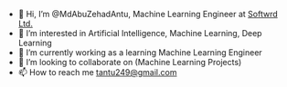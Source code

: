 - 👋 Hi, I’m @MdAbuZehadAntu, Machine Learning Engineer at [Softwrd Ltd.](softwrd.ai)
- 👀 I’m interested in Artificial Intelligence, Machine Learning, Deep Learning
- 🌱 I’m currently working as a learning Machine Learning Engineer
- 💞️ I’m looking to collaborate on (Machine Learning Projects)
- 📫 How to reach me tantu249@gmail.com

<!---
MdAbuZehadAntu/MdAbuZehadAntu is a ✨ special ✨ repository because its `README.md` (this file) appears on your GitHub profile.
You can click the Preview link to take a look at your changes.
--->

